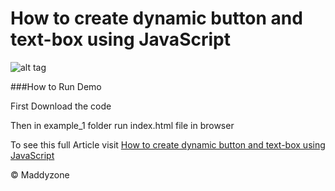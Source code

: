 # How to create dynamic button and text-box using JavaScript



![alt tag](http://tech-blog.maddyzone.com/wp-content/uploads/2015/07/javascript_banner.jpg)


###How to Run Demo

First Download the code

Then in example_1 folder run index.html file in browser


To see this full Article visit [How to create dynamic button and text-box using JavaScript](http://tech-blog.maddyzone.com/javascript/create-dynamic-button-and-text-box-using-javascript) 


© Maddyzone